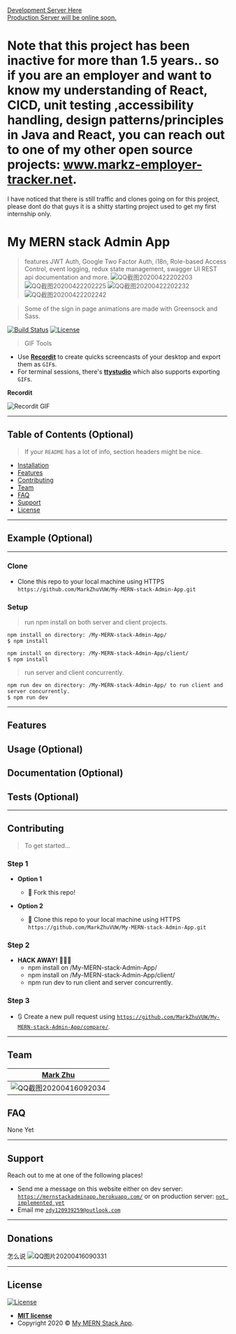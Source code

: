 <a href="https://mernstackadminapp.herokuapp.com/">Development Server Here</a> <br>
<a href="null">Production Server will be online soon.</a>

# Note that this project has been inactive for more than 1.5 years.. so if you are an employer and want to know my understanding of React, CICD, unit testing ,accessibility handling, design patterns/principles in Java and React, you can reach out to one of my other open source projects: www.markz-employer-tracker.net.
I have noticed that there is still traffic and clones going on for this project, please dont do that guys it is a shitty starting project used to get my first internship only.
# My MERN stack Admin App

> features JWT Auth, Google Two Factor Auth, i18n, Role-based Access Control, event logging, redux state management, swagger UI REST api documentation and more.
![QQ截图20200422202203](https://user-images.githubusercontent.com/29388401/80041264-18501200-8550-11ea-8c50-28ee75b145af.png)
![QQ截图20200422202225](https://user-images.githubusercontent.com/29388401/80041267-19813f00-8550-11ea-9271-9e29efe89715.png)
![QQ截图20200422202232](https://user-images.githubusercontent.com/29388401/80041269-19813f00-8550-11ea-8f9a-8308da7297da.png)
![QQ截图20200422202242](https://user-images.githubusercontent.com/29388401/80041271-1a19d580-8550-11ea-828a-e29725d86796.png)

> Some of the sign in page animations are made with Greensock and Sass.

[![Build Status](http://img.shields.io/travis/badges/badgerbadgerbadger.svg?style=flat-square)](https://travis-ci.org/badges/badgerbadgerbadger) 
[![License](http://img.shields.io/:license-mit-blue.svg?style=flat-square)](https://choosealicense.com/licenses/mit/#) 


> GIF Tools

- Use <a href="http://recordit.co/" target="_blank">**Recordit**</a> to create quicks screencasts of your desktop and export them as `GIF`s.
- For terminal sessions, there's <a href="https://github.com/chjj/ttystudio" target="_blank">**ttystudio**</a> which also supports exporting `GIF`s.

**Recordit**

![Recordit GIF](http://g.recordit.co/MOx8Fvuyrj.gif)



---

## Table of Contents (Optional)

> If your `README` has a lot of info, section headers might be nice.

- [Installation](#installation)
- [Features](#features)
- [Contributing](#contributing)
- [Team](#team)
- [FAQ](#faq)
- [Support](#support)
- [License](#license)


---

## Example (Optional)

---

### Clone

- Clone this repo to your local machine using HTTPS `https://github.com/MarkZhuVUW/My-MERN-stack-Admin-App.git`

### Setup






> run npm install on both server and client projects.
```shell
npm install on directory: /My-MERN-stack-Admin-App/
$ npm install

npm install on directory: /My-MERN-stack-Admin-App/client/
$ npm install

```
> run server and client concurrently.

```shell
npm run dev on directory: /My-MERN-stack-Admin-App/ to run client and server concurrently.
$ npm run dev

```


---

## Features
## Usage (Optional)
## Documentation (Optional)
## Tests (Optional)

---

## Contributing

> To get started...

### Step 1

- **Option 1**
    - 🍴 Fork this repo!

- **Option 2**
    - 👯 Clone this repo to your local machine using HTTPS `https://github.com/MarkZhuVUW/My-MERN-stack-Admin-App.git`

### Step 2

- **HACK AWAY!** 🔨🔨🔨
    - npm install on /My-MERN-stack-Admin-App/
    - npm install on /My-MERN-stack-Admin-App/client/
    - npm run dev to run client and server concurrently.

### Step 3

- 🔃 Create a new pull request using <a href="https://github.com/MarkZhuVUW/My-MERN-stack-Admin-App/compare/" target="_blank">`https://github.com/MarkZhuVUW/My-MERN-stack-Admin-App/compare/`</a>.

---

## Team

| <a href="https://github.com/MarkZhuVUW" target="_blank">Mark Zhu</a> | 
| :---: |
| ![QQ截图20200416092034](https://user-images.githubusercontent.com/29388401/79390304-9138f200-7fc3-11ea-978a-6490b1fa3001.png)  


## FAQ

None Yet

---

## Support

Reach out to me at one of the following places!

- Send me a message on this website either on dev server: <a href="https://mernstackadminapp.herokuapp.com/" target="_blank">`https://mernstackadminapp.herokuapp.com/`</a>
or on production server: <a href="null" target="_blank">`not implemented yet`</a>
- Email me <a href="mailto:zdy120939259@outlook.com">`zdy120939259@outlook.com`</a>


---

## Donations
怎么说
![QQ图片20200416090331](https://user-images.githubusercontent.com/29388401/79388383-53d36500-7fc1-11ea-8921-9bedc9cde679.jpg)


---

## License

[![License](http://img.shields.io/:license-mit-blue.svg?style=flat-square)](http://badges.mit-license.org)

- **[MIT license](http://opensource.org/licenses/mit-license.php)**
- Copyright 2020 © <a href="https://mernstackadminapp.herokuapp.com/" target="_blank">My MERN Stack App</a>.
